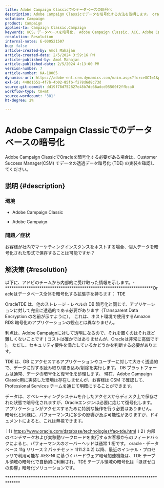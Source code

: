 ```yaml
---
title: Adobe Campaign Classicでのデータベースの暗号化
description: Adobe Campaign Classicでデータを暗号化する方法を説明します。 oracleの Transparent Data Encryption(TDE) を使用します。
solution: Campaign
product: Campaign
applies-to: Campaign Classic,Campaign
keywords: KCS，データベースを暗号化， Adobe Campaign Classic, ACC, Adobe Campaign, FAQ,Oracle,OracleTDE
resolution: Resolution
internal-notes: E-000521507
bug: false
article-created-by: Amol Mahajan
article-created-date: 2/5/2024 3:59:16 PM
article-published-by: Amol Mahajan
article-published-date: 2/5/2024 4:13:00 PM
version-number: 7
article-number: KA-18005
dynamics-url: https://adobe-ent.crm.dynamics.com/main.aspx?forceUCI=1&pagetype=entityrecord&etn=knowledgearticle&id=4e81807d-3fc4-ee11-9079-6045bd0063aa
exl-id: 448d1651-4f7b-4b02-85fb-f278d6d8c73d
source-git-commit: dd19f78d752827e48b7dc68adcd95500f2ffbca0
workflow-type: tm+mt
source-wordcount: '381'
ht-degree: 2%

---
```


# Adobe Campaign Classicでのデータベースの暗号化


Adobe Campaign ClassicでOracleを暗号化する必要がある場合は、Customer Success Manager(CSM) でデータの透過データ暗号化 (TDE) の実装を確認してください。

## 説明 {#description}


### <b>環境</b>

- Adobe Campaign Classic


- Adobe Campaign




### <b>問題／症状</b>

お客様が社内でマーケティングインスタンスをホストする場合、個人データを暗号化された形式で保存することは可能ですか？


## 解決策 {#resolution}


以下に、アドビのチームから内部的に受け取った情報を示します。- \*\*\*\*\*\*\*\*\*\*\*\*\*\*\*\*\*\*\*\*\*\*\*\*\*\*\*\*\*\*\*\*\*\*\*\*\*\*\*\*\*\*\*\*\*\*\*\*\*\*\*\*\*\*\*\*\*\*\*\*\*\*\*\*\*\*\*\*\*Oracleはデータベース全体を暗号化する拡張子を持ちます： TDE

OracleTDE は、他のストレージ・レベルの DB 暗号化と同じで、アプリケーションに対して完全に透過的である必要があります（Transparent Data Encryption の名前が示すように）。 これは、ホスト環境で使用するAmazon RDS 暗号化のアプリケーションの観点とは異なりません。

利点は、Adobe Campaignに対して透明になるので、それを置くのはそれほど難しくないことです ( コストは確かではありませんが、Oracleは非常に高価です )。 ただし、セキュリティ要件を満たしているかどうかを判断する必要があります。

TDE は、DB にアクセスするアプリケーションやユーザーに対して大きく透過的で、データに対する読み取り/書き込み/削除を実行します。 DB プラットフォームは通常、データの暗号化と復号化を処理します。 現在、Adobe Campaign Classic用に実装した環境は存在しませんが、お客様は CSM で確認して、Professional Services チームを通じて明確にすることができます。

データは、オペレーティングシステムを介したアクセスからディスク上で保存された状態で暗号化されますが、Oracleエンジンは必要に応じて復号化します。 アプリケーションがアクセスするために特別な操作を行う必要はありません。 暗号化と同様に、パフォーマンスに多少の影響が及ぶ可能性がありますが、ドキュメントによると、これは無視できます。

`[` 1`]`  https://www.oracle.com/database/technologies/faq-tde.html
`[` 2`]`  内部のベンチマークおよび実稼動ワークロードを実行するお客様からのフィードバックによると、パフォーマンスのオーバーヘッドは通常 1 桁です。 oracle・データベース 11g リリース 2 パッチセット 1(11.2.0.2) 以降、最近のインテル・プロセッサで利用可能な AES-NI に基づくハードウェア暗号加速機能は、TDE テーブル領域の暗号化で自動的に利用され、TDE テーブル領域の暗号化は「ほぼゼロの影響」暗号化ソリューションです。

*\*\*\*\*\*\*\*\*\*\*\*\*\*\*\*\*\*\*\*\*\*\*\*\*\*\*\*\*\*\*\*\*\*\*\*\*\*\*\*\*\*\*\*\*\*\*\*\*\*\*\*\*\*\*\*\*\*\*\*\*\*\*\*\*\*\*\*\*\*\*\*\*\*\*\*\*\*
